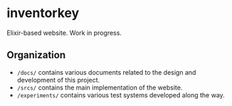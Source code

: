 # inventorkey

Elixir-based website. Work in progress.

## Organization

  * `/docs/` contains various documents related to the design and development of
    this project.
  * `/srcs/` contains the main implementation of the website.
  * `/experiments/` contains various test systems developed along the way.
